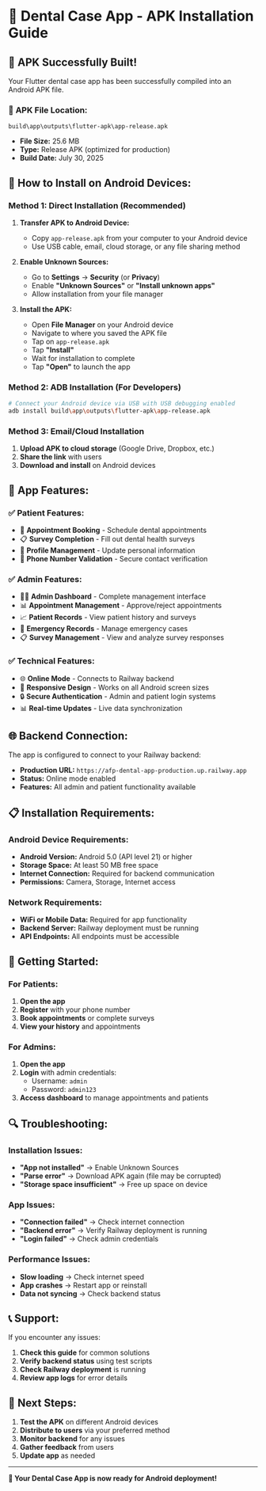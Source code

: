 # 📱 Dental Case App - APK Installation Guide

## 🎉 **APK Successfully Built!**

Your Flutter dental case app has been successfully compiled into an Android APK file.

### 📁 **APK File Location:**
```
build\app\outputs\flutter-apk\app-release.apk
```
- **File Size:** 25.6 MB
- **Type:** Release APK (optimized for production)
- **Build Date:** July 30, 2025

## 📲 **How to Install on Android Devices:**

### **Method 1: Direct Installation (Recommended)**

1. **Transfer APK to Android Device:**
   - Copy `app-release.apk` from your computer to your Android device
   - Use USB cable, email, cloud storage, or any file sharing method

2. **Enable Unknown Sources:**
   - Go to **Settings** → **Security** (or **Privacy**)
   - Enable **"Unknown Sources"** or **"Install unknown apps"**
   - Allow installation from your file manager

3. **Install the APK:**
   - Open **File Manager** on your Android device
   - Navigate to where you saved the APK file
   - Tap on `app-release.apk`
   - Tap **"Install"**
   - Wait for installation to complete
   - Tap **"Open"** to launch the app

### **Method 2: ADB Installation (For Developers)**

```bash
# Connect your Android device via USB with USB debugging enabled
adb install build\app\outputs\flutter-apk\app-release.apk
```

### **Method 3: Email/Cloud Installation**

1. **Upload APK to cloud storage** (Google Drive, Dropbox, etc.)
2. **Share the link** with users
3. **Download and install** on Android devices

## 🔧 **App Features:**

### **✅ Patient Features:**
- 📝 **Appointment Booking** - Schedule dental appointments
- 📋 **Survey Completion** - Fill out dental health surveys
- 👤 **Profile Management** - Update personal information
- 📱 **Phone Number Validation** - Secure contact verification

### **✅ Admin Features:**
- 👨‍⚕️ **Admin Dashboard** - Complete management interface
- 📊 **Appointment Management** - Approve/reject appointments
- 📈 **Patient Records** - View patient history and surveys
- 🚨 **Emergency Records** - Manage emergency cases
- 📋 **Survey Management** - View and analyze survey responses

### **✅ Technical Features:**
- 🌐 **Online Mode** - Connects to Railway backend
- 📱 **Responsive Design** - Works on all Android screen sizes
- 🔒 **Secure Authentication** - Admin and patient login systems
- 📊 **Real-time Updates** - Live data synchronization

## 🌐 **Backend Connection:**

The app is configured to connect to your Railway backend:
- **Production URL:** `https://afp-dental-app-production.up.railway.app`
- **Status:** Online mode enabled
- **Features:** All admin and patient functionality available

## 📋 **Installation Requirements:**

### **Android Device Requirements:**
- **Android Version:** Android 5.0 (API level 21) or higher
- **Storage Space:** At least 50 MB free space
- **Internet Connection:** Required for backend communication
- **Permissions:** Camera, Storage, Internet access

### **Network Requirements:**
- **WiFi or Mobile Data:** Required for app functionality
- **Backend Server:** Railway deployment must be running
- **API Endpoints:** All endpoints must be accessible

## 🚀 **Getting Started:**

### **For Patients:**
1. **Open the app**
2. **Register** with your phone number
3. **Book appointments** or complete surveys
4. **View your history** and appointments

### **For Admins:**
1. **Open the app**
2. **Login** with admin credentials:
   - Username: `admin`
   - Password: `admin123`
3. **Access dashboard** to manage appointments and patients

## 🔍 **Troubleshooting:**

### **Installation Issues:**
- **"App not installed"** → Enable Unknown Sources
- **"Parse error"** → Download APK again (file may be corrupted)
- **"Storage space insufficient"** → Free up space on device

### **App Issues:**
- **"Connection failed"** → Check internet connection
- **"Backend error"** → Verify Railway deployment is running
- **"Login failed"** → Check admin credentials

### **Performance Issues:**
- **Slow loading** → Check internet speed
- **App crashes** → Restart app or reinstall
- **Data not syncing** → Check backend status

## 📞 **Support:**

If you encounter any issues:
1. **Check this guide** for common solutions
2. **Verify backend status** using test scripts
3. **Check Railway deployment** is running
4. **Review app logs** for error details

## 🎯 **Next Steps:**

1. **Test the APK** on different Android devices
2. **Distribute to users** via your preferred method
3. **Monitor backend** for any issues
4. **Gather feedback** from users
5. **Update app** as needed

---

**🎉 Your Dental Case App is now ready for Android deployment!** 